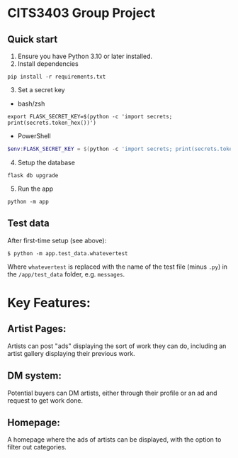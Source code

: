 # CITS3403 Group Project

## Quick start

1. Ensure you have Python 3.10 or later installed.
2. Install dependencies
```console
pip install -r requirements.txt
```

3. Set a secret key
- bash/zsh
```console
export FLASK_SECRET_KEY=$(python -c 'import secrets; print(secrets.token_hex())')
```
- PowerShell
```powershell
$env:FLASK_SECRET_KEY = $(python -c 'import secrets; print(secrets.token_hex())')
```

4. Setup the database
```console
flask db upgrade
```
5. Run the app
```console
python -m app
```

## Test data

After first-time setup (see above):

```console
$ python -m app.test_data.whatevertest
```

Where `whatevertest` is replaced with the name of the test file (minus `.py`) in the `/app/test_data` folder, e.g. `messages`.

# Key Features:
## Artist Pages:
Artists can post "ads" displaying the sort of work they can do, including an artist gallery displaying their previous work.
## DM system: 
Potential buyers can DM artists, either through their profile or an ad and request to get work done.
## Homepage: 
A homepage where the ads of artists can be displayed, with the option to filter out categories.
